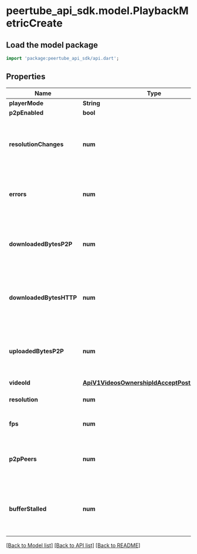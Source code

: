 # peertube_api_sdk.model.PlaybackMetricCreate

## Load the model package
```dart
import 'package:peertube_api_sdk/api.dart';
```

## Properties
Name | Type | Description | Notes
------------ | ------------- | ------------- | -------------
**playerMode** | **String** |  | 
**p2pEnabled** | **bool** |  | 
**resolutionChanges** | **num** | How many resolution changes occurred since the last metric creation | 
**errors** | **num** | How many errors occurred since the last metric creation | 
**downloadedBytesP2P** | **num** | How many bytes were downloaded with P2P since the last metric creation | 
**downloadedBytesHTTP** | **num** | How many bytes were downloaded with HTTP since the last metric creation | 
**uploadedBytesP2P** | **num** | How many bytes were uploaded with P2P since the last metric creation | 
**videoId** | [**ApiV1VideosOwnershipIdAcceptPostIdParameter**](ApiV1VideosOwnershipIdAcceptPostIdParameter.md) |  | 
**resolution** | **num** | Current player video resolution | [optional] 
**fps** | **num** | Current player video fps | [optional] 
**p2pPeers** | **num** | P2P peers connected (doesn't include WebSeed peers) | [optional] 
**bufferStalled** | **num** | How many times buffer has been stalled since the last metric creation | [optional] 

[[Back to Model list]](../README.md#documentation-for-models) [[Back to API list]](../README.md#documentation-for-api-endpoints) [[Back to README]](../README.md)


